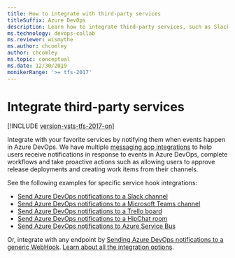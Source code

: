 ```yaml
---
title: How to integrate with third-party services
titleSuffix: Azure DevOps 
description: Learn how to integrate third-party services, such as Slack, Microsoft Teams, and others with Azure DevOps and Team Foundation Server (TFS)
ms.technology: devops-collab
ms.reviewer: wismythe
ms.author: chcomley
author: chcomley
ms.topic: conceptual
ms.date: 12/30/2019  
monikerRange: '>= tfs-2017'
---
```


# Integrate third-party services

[!INCLUDE [version-vsts-tfs-2017-on](../includes/version-tfs-2017-through-vsts.md)]

Integrate with your favorite services by notifying them when events happen in Azure DevOps. We have multiple [messaging app integrations](../service-hooks/services/workplace-messaging-apps.md) to help users receive notifications in response to events in Azure DevOps, complete workflows and take proactive actions such as allowing users to approve release deployments and creating work items from their channels.


See the following examples for specific service hook integrations:

* [Send Azure DevOps notifications to a Slack channel](../service-hooks/services/slack.md)
* [Send Azure DevOps notifications to a Microsoft Teams channel](../service-hooks/services/teams.md)
* [Send Azure DevOps notifications to a Trello board](../service-hooks/services/trello.md)
* [Send Azure DevOps notifications to a HipChat room](../service-hooks/overview.md)
* [Send Azure DevOps notifications to Azure Service Bus](../service-hooks/overview.md)

Or, integrate with any endpoint by [Sending Azure DevOps notifications to a generic WebHook](../service-hooks/services/webhooks.md). [Learn about all the integration options](../service-hooks/overview.md).